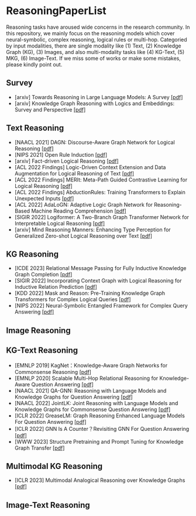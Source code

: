 # ReasoningPaperList
Reasoning tasks have aroused wide concerns in the research community. In this repository, we mainly focus on the reasoning models which cover neural-symbolic, complex reasoning, logical rules or multi-hop. Categoried by input modalities, there are single modality like (1) Text, (2) Knowledge Graph (KG), (3) Images, and also multi-modality tasks like (4) KG-Text, (5) MKG, (6) Image-Text. If we miss some of works or make some mistakes, please kindly point out. 


## Survey
- [arxiv] Towards Reasoning in Large Language Models: A Survey [[pdf]](https://arxiv.org/abs/2212.10403)
- [arxiv] Knowledge Graph Reasoning with Logics and Embeddings: Survey and Perspective [[pdf]](https://arxiv.org/pdf/2202.07412.pdf)


## Text Reasoning
- [NAACL 2021] DAGN: Discourse-Aware Graph Network for Logical Reasoning [[pdf]](https://arxiv.org/abs/2103.14349)
- [NIPS 2021] Open Rule Induction [[pdf]](https://arxiv.org/abs/2110.13577)
- [arxiv] Fact-driven Logical Reasoning [[pdf]](https://arxiv.org/abs/2105.10334)
- [ACL 2022 Findings] Logic-Driven Context Extension and Data Augmentation for Logical Reasoning of Text [[pdf]](https://arxiv.org/abs/2105.03659)
- [ACL 2022 Findings] MERIt: Meta-Path Guided Contrastive Learning for Logical Reasoning [[pdf]](https://aclanthology.org/2022.findings-acl.276.pdf)
- [ACL 2022 Findings] AbductionRules: Training Transformers to Explain Unexpected Inputs [[pdf]](https://aclanthology.org/2022.findings-acl.19)
- [ACL 2022] AdaLoGN: Adaptive Logic Graph Network for Reasoning-Based Machine Reading Comprehension [[pdf]](https://arxiv.org/abs/2203.08992)
- [SIGIR 2022] Logiformer: A Two-Branch Graph Transformer Network for Interpretable Logical Reasoning [[pdf]](https://dl.acm.org/doi/abs/10.1145/3477495.3532016)
- [arxiv] Mind Reasoning Manners: Enhancing Type Perception for Generalized Zero-shot Logical Reasoning over Text [[pdf]](https://arxiv.org/abs/2301.02983)

## KG Reasoning
- [ICDE 2023] Relational Message Passing for Fully Inductive Knowledge Graph Completion [[pdf]](https://arxiv.org/pdf/2210.03994.pdf)
- [SIGIR 2022] Incorporating Context Graph with Logical Reasoning for Inductive Relation Prediction [[pdf]](https://dl.acm.org/doi/abs/10.1145/3477495.3531996)
- [KDD 2022] Mask and Reason: Pre-Training Knowledge Graph Transformers for Complex Logical Queries [[pdf]](https://arxiv.org/abs/2208.07638)
- [NIPS 2022] Neural-Symbolic Entangled Framework for Complex Query Answering [[pdf]](https://arxiv.org/pdf/2209.08779.pdf)

## Image Reasoning


## KG-Text Reasoning
- [EMNLP 2019] KagNet：Knowledge-Aware Graph Networks for Commonsense Reasoning [[pdf]](https://arxiv.org/abs/1909.02151)
- [EMNLP 2020] Scalable Multi-Hop Relational Reasoning for Knowledge-Aware Question Answering [[pdf]](https://aclanthology.org/2020.emnlp-main.99/)
- [NAACL 2021] QA-GNN: Reasoning with Language Models and Knowledge Graphs for Question Answering [[pdf]](https://arxiv.org/abs/2104.06378)
- [NAACL 2022] JointLK: Joint Reasoning with Language Models and Knowledge Graphs for Commonsense Question Answering [[pdf]](https://aclanthology.org/2022.naacl-main.372/)
- [ICLR 2022] GreaseLM: Graph Reasoning Enhanced Language Models For Question Answering [[pdf]](https://arxiv.org/abs/2201.08860)
- [ICLR 2022] GNN Is A Counter？Revisiting GNN For Question Answering [[pdf]](https://arxiv.org/abs/2110.03192)
- [WWW 2023] Structure Pretraining and Prompt Tuning for Knowledge Graph Transfer [[pdf]](https://arxiv.org/abs/2303.03922)


## Multimodal KG Reasoning
- [ICLR 2023] Multimodal Analogical Reasoning over Knowledge Graphs [[pdf]](https://arxiv.org/abs/2210.00312)


## Image-Text Reasoning


